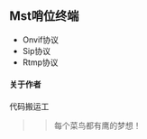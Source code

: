 ## Mst哨位终端<br>
* Onvif协议<br>
* Sip协议<br>
* Rtmp协议<br>

#### 关于作者
  代码搬运工<br> 
 >> 每个菜鸟都有鹰的梦想！<br>
 
